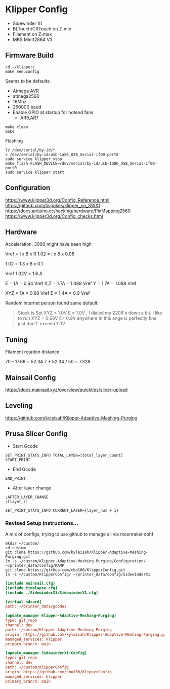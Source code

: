 # Klipper Config

* Sidewinder X1
* BLTouch/CRTouch on Z-min
* Filament on Z-max
* MKS Mini12864 V3

## Firmware Build

```
cd ~/klipper/
make menuconfig
```

Seems to be defaults:
- Atmega AVR
- atmega2560
- 16Mhz
- 250000 baud
- Enable GPIO at startup for hotend fans
    - AR9,AR7

```
make clean
make
```

Flashing

```
ls /dev/serial/by-id/*
> /dev/serial/by-id/usb-1a86_USB_Serial-if00-port0
sudo service klipper stop
make flash FLASH_DEVICE=/dev/serial/by-id/usb-1a86_USB_Serial-if00-port0
sudo service klipper start
```

## Configuration

https://www.klipper3d.org/Config_Reference.html
https://github.com/tispokes/klipper_on_SWX1
https://docs.arduino.cc/hacking/hardware/PinMapping2560
https://www.klipper3d.org/Config_checks.html

## Hardware

Acceleration: 3000 might have been high

Vref = I x 8 x R
1.02 = I x 8 x 0.08

1.02 = 1.3 x 8 x 0.1

Vref
1.02V = 1.6 A

E = 1A = 0.64 Vref
X,Z = 1.7A = 1.088 Vref
Y = 1.7A = 1.088 Vref

XYZ = 1A = 0.68 Vref
E = 1.4A = 0.9 Vref

Random internet person found same default:

> Stock is Set XYZ = 1.0V E = 1.0V , I dialed my 2208's down a bit. I like to run XYZ = 0.68V E= 0.9V anywhere in this ange is perfectly fine just don't' exceed 1.0V



## Tuning

Filament rotation distance

70 - 17.66 = 52.34
7 * 52.34 / 50 = 7.328



## Mainsail Config

https://docs.mainsail.xyz/overview/quicktips/slicer-upload

## Leveling

https://github.com/kyleisah/Klipper-Adaptive-Meshing-Purging

## Prusa Slicer Config

* Start Gcode

``` gcode
SET_PRINT_STATS_INFO TOTAL_LAYER=[total_layer_count]
START_PRINT
```

* End Gcode
``` gcode
END_PRINT
```

* After layer change

``` gcode
;AFTER_LAYER_CHANGE
;[layer_z]

SET_PRINT_STATS_INFO CURRENT_LAYER={layer_num + 1}
```


### Revised Setup Instructions...

A mix of configs, trying to use github to manage all via moonraker conf

``` shell
mkdir ~/custom/
cd custom
git clone https://github.com/kyleisah/Klipper-Adaptive-Meshing-Purging.git
ln -s ~/custom/Klipper-Adaptive-Meshing-Purging/Configuration/ ~/printer_data/config/KAMP
git clone https://github.com/cbo100/KlipperConfig.git
ln -s ~/custom/KlipperConfig/ ~/printer_data/config/SidewinderX1
```

``` ini (printer.cfg)
[include mainsail.cfg]
[include timelapse.cfg]
[include ./SidewinderX1/SidewinderX1.cfg]

[virtual_sdcard]
path: ~/printer_data/gcodes
```

``` ini (moonraker.conf)
[update_manager Klipper-Adaptive-Meshing-Purging]
type: git_repo
channel: dev
path: ~/custom/Klipper-Adaptive-Meshing-Purging
origin: https://github.com/kyleisah/Klipper-Adaptive-Meshing-Purging.git
managed_services: klipper
primary_branch: main

[update_manager SidewinderX1-Config]
type: git_repo
channel: dev
path: ~/custom/KlipperConfig
origin: https://github.com/cbo100/KlipperConfig
managed_services: klipper
primary_branch: main

```
